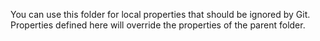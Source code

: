You can use this folder for local properties that should be ignored by Git. Properties defined here will override the properties of the parent folder.